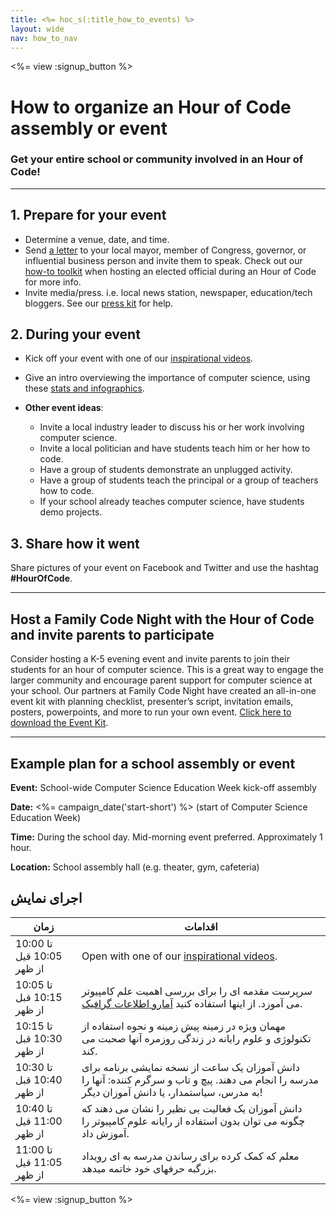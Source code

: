 ```yaml
---
title: <%= hoc_s(:title_how_to_events) %>
layout: wide
nav: how_to_nav
---
```

<%= view :signup_button %>

# How to organize an Hour of Code assembly or event

### Get your entire school or community involved in an Hour of Code!

---

## 1. Prepare for your event

- Determine a venue, date, and time.
- Send [a letter](https://hourofcode.com/promote/resources#sample-emails) to your local mayor, member of Congress, governor, or influential business person and invite them to speak. Check out our [how-to toolkit](<%=localized_file('/files/elected-official.pdf')%>) when hosting an elected official during an Hour of Code for more info.
- Invite media/press. i.e. local news station, newspaper, education/tech bloggers. See our [press kit](<%= resolve_url('/promote/press-kit') %>) for help.

## 2. During your event

- Kick off your event with one of our [inspirational videos](<%= resolve_url('/promote/resources#videos') %>).
- Give an intro overviewing the importance of computer science, using these [stats and infographics](<%= resolve_url('/promote/stats') %>).   
      
    
- **Other event ideas**: 
    - Invite a local industry leader to discuss his or her work involving computer science.
    - Invite a local politician and have students teach him or her how to code.
    - Have a group of students demonstrate an unplugged activity.
    - Have a group of students teach the principal or a group of teachers how to code.
    - If your school already teaches computer science, have students demo projects.

## 3. Share how it went

Share pictures of your event on Facebook and Twitter and use the hashtag **#HourOfCode**.

---

## Host a Family Code Night with the Hour of Code and invite parents to participate

Consider hosting a K-5 evening event and invite parents to join their students for an hour of computer science. This is a great way to engage the larger community and encourage parent support for computer science at your school. Our partners at Family Code Night have created an all-in-one event kit with planning checklist, presenter’s script, invitation emails, posters, powerpoints, and more to run your own event. [Click here to download the Event Kit](http://www.familycodenight.org/DownloadCodeDotOrg.html).

---

## Example plan for a school assembly or event

**Event:** School-wide Computer Science Education Week kick-off assembly

**Date:** <%= campaign_date('start-short') %> (start of Computer Science Education Week)

**Time:** During the school day. Mid-morning event preferred. Approximately 1 hour.

**Location:** School assembly hall (e.g. theater, gym, cafeteria)

## اجرای نمایش

| زمان                      | اقدامات                                                                                                                                          |
| ------------------------- | ------------------------------------------------------------------------------------------------------------------------------------------------ |
| 10:00 تا 10:05 قیل از ظهر | Open with one of our [inspirational videos](<%= resolve_url('/promote/resources#videos') %>).                                                      |
| 10:05 تا 10:15 قبل از ظهر | سرپرست مقدمه ای را برای بررسی اهمیت علم کامپیوتر می آموزد. از اینها استفاده کنید [آمارو اطلاعات گرافیک](<%= resolve_url('/promote/stats') %>).     |
| 10:15 تا 10:30 قبل از ظهر | مهمان ویژه در زمینه پیش زمینه و نحوه استفاده از تکنولوژی و علوم رایانه در زندگی روزمره آنها صحبت می کند.                                         |
| 10:30 تا 10:40 قبل از ظهر | دانش آموزان یک ساعت از نسخه نمایشی برنامه برای مدرسه را انجام می دهند. پیچ و تاب و سرگرم کننده: آنها را به مدرس، سیاستمدار، یا دانش آموزان دیگر! |
| 10:40 تا 11:00 قیل از ظهر | دانش آموزان یک فعالیت بی نظیر را نشان می دهند که چگونه می توان بدون استفاده از رایانه علوم کامپیوتر را آموزش داد.                                |
| 11:00 تا 11:05 قیل از ظهر | معلم که کمک کرده برای رساندن مدرسه به ای رویداد بزرگبه حرفهای خود خاتمه میدهد.                                                                   |

<%= view :signup_button %>